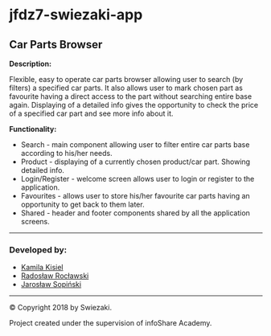 # jfdz7-swiezaki-app
## Car Parts Browser

__Description:__

Flexible, easy to operate car parts browser allowing user to search (by filters) a specified car parts. It also allows user to mark chosen part as favourite having a direct access to the part without searching entire base again. Displaying of a detailed info gives the opportunity to check the price of a specified car part and see more info about it. 

__Functionality:__

* Search - main component allowing user to filter entire car parts base according to his/her needs.
* Product - displaying of a currently chosen product/car part. Showing detailed info.
* Login/Register - welcome screen allows user to login or register to the application.
* Favourites - allows user to store his/her favourite car parts having an opportunity to get back to them later.
* Shared - header and footer components shared by all the application screens.
---

### Developed by:

* [Kamila Kisiel](https://github.com/KamilaKisiel) 
* [Radosław Rocławski](https://github.com/RadekRo)
* [Jarosław Sopiński](https://github.com/JarekSopinski)

---
&copy; Copyright 2018 by Swiezaki.

Project created under the supervision of infoShare Academy. 
